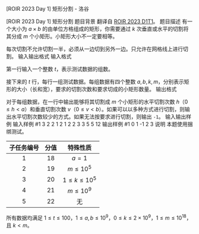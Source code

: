 



[ROIR 2023 Day 1] 矩形分割 - 洛谷














[ROIR 2023 Day 1] 矩形分割
题目背景
翻译自 [ROIR 2023 D1T1](https://neerc.ifmo.ru/school/archive/2022-2023/ru-olymp-regional-2023-day1.pdf)。
题目描述
有一个大小为 $a\times b$ 的由单位方格组成的矩形，你需要通过 $k$ 次垂直或水平的切割将其分成 $m$ 个小矩形。小矩形大小不一定要相等。

每次切割不允许切割一半，必须从一边切到另外一边。只允许在网格线上进行切割。
输入输出格式
输入格式

第一行输入一个整数 $t$，表示测试数据的组数。

接下来的 $t$ 行，每行一组测试数据。每组数据有四个整数 $a,b,k,m$，分别表示矩形的大小（长和宽），要求的切割次数和要求切成的小矩形数量。
输出格式

对于每组数据，在一行中输出能够将其切割成 $m$ 个小矩形的水平切割次数 $h$（$0 \le h < a$）和垂直切割次数 $v$（$0 \le v < b$）。如果可以以多种方式进行切割，则输出水平切割次数较少的方式。如果无法按要求进行切割，则输出 `-1`。
输入输出样例
输入样例 #1
3
2 2 1 2
1 2 2 3
3 5 5 12
输出样例 #1
0 1
-1
2 3
说明
本题使用捆绑测试。

| 子任务编号 | 分值 | 特殊性质 |
| :----------: | :----------: | :----------: |
| $1$ | $18$ | $a=1$ |
| $2$ | $19$ | $m\le10^5$ |
| $3$ | $20$ | $1\le k\le10^5$ |
| $4$ | $21$ | $m\le10^9$ |
| $5$ | $22$ | 无 |

所有数据均满足 $1 \le t \le 100$，$1 \le a, b \le 10^9$，$0 \le k \le 2 \times 10^9$，$1 \le m \le 10^{18}$，且 $k < m$。






